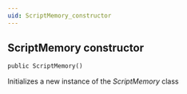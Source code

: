 ```yaml
---
uid: ScriptMemory_constructor
---
```


## ScriptMemory constructor

```txt
public ScriptMemory()
```

Initializes a new instance of the *ScriptMemory* class
